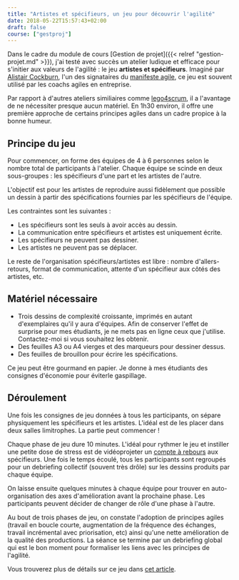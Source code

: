 ```yaml
---
title: "Artistes et spécifieurs, un jeu pour découvrir l'agilité"
date: 2018-05-22T15:57:43+02:00
draft: false
course: ["gestproj"]
---
```


Dans le cadre du module de cours [Gestion de projet]({{< relref "gestion-projet.md" >}}), j'ai testé avec succès un atelier ludique et efficace pour s'initier aux valeurs de l'agilité : le jeu **artistes et spécifieurs**. Imaginé par [Alistair Cockburn](http://alistair.cockburn.us/), l'un des signataires du [manifeste agile](http://agilemanifesto.org/), ce jeu est souvent utilisé par les coachs agiles en entreprise.

Par rapport à d'autres ateliers similiaires comme [lego4scrum](https://www.lego4scrum.com/), il a l'avantage de ne nécessiter presque aucun matériel. En 1h30 environ, il offre une première approche de certains principes agiles dans un cadre propice à la bonne humeur.

## Principe du jeu

Pour commencer, on forme des équipes de 4 à 6 personnes selon le nombre total de participants à l'atelier. Chaque équipe se scinde en deux sous-groupes : les spécifieurs d'une part et les artistes de l'autre.

L'objectif est pour les artistes de reproduire aussi fidèlement que possible un dessin à partir des spécifications fournies par les spécifieurs de l'équipe.

Les contraintes sont les suivantes :

* Les spécifieurs sont les seuls à avoir accès au dessin.
* La communication entre spécifieurs et artistes est uniquement écrite.
* Les spécifieurs ne peuvent pas dessiner.
* Les artistes ne peuvent pas se déplacer.

Le reste de l'organisation spécifieurs/artistes est libre : nombre d'allers-retours, format de communication, attente d'un spécifieur aux côtés des artistes, etc.

## Matériel nécessaire

* Trois dessins de complexité croissante, imprimés en autant d'exemplaires qu'il y aura d'équipes. Afin de conserver l'effet de surprise pour mes étudiants, je ne mets pas en ligne ceux que j'utilise. Contactez-moi si vous souhaitez les obtenir.
* Des feuilles A3 ou A4 vierges et des marqueurs pour dessiner dessus.
* Des feuilles de brouillon pour écrire les spécifications.

Ce jeu peut être gourmand en papier. Je donne à mes étudiants des consignes d'économie pour éviterle gaspillage.

## Déroulement

Une fois les consignes de jeu données à tous les participants, on sépare physiquement les spécifieurs et les artistes. L'idéal est de les placer dans deux salles limitrophes. La partie peut commencer !

Chaque phase de jeu dure 10 minutes. L'idéal pour rythmer le jeu et instiller une petite dose de stress est de vidéoprojeter un [compte à rebours](https://www.online-stopwatch.com/full-screen-stopwatch/) aux spécifieurs. Une fois le temps écoulé, tous les participants sont regroupés pour un debriefing collectif (souvent très drôle) sur les dessins produits par chaque équipe.

On laisse ensuite quelques minutes à chaque équipe pour trouver en auto-organisation des axes d'amélioration avant la prochaine phase. Les participants peuvent décider de changer de rôle d'une phase à l'autre.

Au bout de trois phases de jeu, on constate l'adoption de principes agiles (travail en boucle courte, augmentation de la fréquence des échanges, travail incrémental avec priorisation, etc) ainsi qu'une nette amélioration de la qualité des productions. La séance se termine par un debriefing global qui est le bon moment pour formaliser les liens avec les principes de l'agilité.

Vous trouverez plus de détails sur ce jeu dans [cet article](http://www.agilex.fr/2013/01/mon-jeu-agile-prefere/).